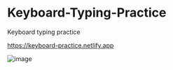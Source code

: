 # Keyboard-Typing-Practice
Keyboard typing practice

https://keyboard-practice.netlify.app

![image](https://user-images.githubusercontent.com/99325577/183243334-e4afbc2b-f5cc-464b-8c2c-dc210e4484fa.png)
